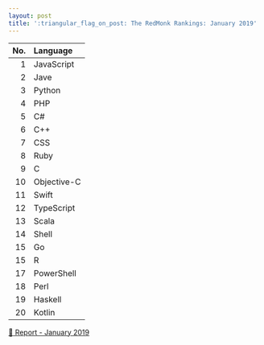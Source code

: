 ```yaml
---
layout: post
title: ':triangular_flag_on_post: The RedMonk Rankings: January 2019'
---
```



| No.  | Language    |
| ---: | :---------- |
| 1    | JavaScript  |
| 2    | Jave        |
| 3    | Python      |
| 4    | PHP         |
| 5    | C#          |
| 6    | C++         |
| 7    | CSS         |
| 8    | Ruby        |
| 9    | C           |
| 10   | Objective-C |
| 11   | Swift       |
| 12   | TypeScript  |
| 13   | Scala       |
| 14   | Shell       |
| 15   | Go          |
| 15   | R           |
| 17   | PowerShell  |
| 18   | Perl        |
| 19   | Haskell     |
| 20   | Kotlin      |


[:link: Report - January 2019 ](https://redmonk.com/sogrady/2019/03/20/language-rankings-1-19)